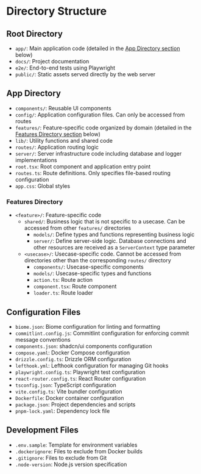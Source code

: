 # Directory Structure

## Root Directory

- `app/`: Main application code (detailed in the [App Directory section](#app-directory) below)
- `docs/`: Project documentation
- `e2e/`: End-to-end tests using Playwright
- `public/`: Static assets served directly by the web server

## App Directory

- `components/`: Reusable UI components
- `config/`: Application configuration files. Can only be accessed from routes
- `features/`: Feature-specific code organized by domain (detailed in the [Features Directory section](#features-directory) below)
- `lib/`: Utility functions and shared code
- `routes/`: Application routing logic
- `server/`: Server infrastructure code including database and logger implementations
- `root.tsx`: Root component and application entry point
- `routes.ts`: Route definitions. Only specifies file-based routing configuration
- `app.css`: Global styles

### Features Directory

- `<feature>/`: Feature-specific code
  - `shared/`: Business logic that is not specific to a usecase. Can be accessed from other `features/` directories
    - `models/`: Define types and functions representing business logic
    - `server/`: Define server-side logic. Database connections and other resources are received as a `ServerContext` type parameter
  - `<usecase>/`: Usecase-specific code. Cannot be accessed from directories other than the corresponding `routes/` directory
    - `components/`: Usecase-specific components
    - `models/`: Usecase-specific types and functions
    - `action.ts`: Route action
    - `component.tsx`: Route component
    - `loader.ts`: Route loader
## Configuration Files

- `biome.json`: Biome configuration for linting and formatting
- `commitlint.config.js`: Commitlint configuration for enforcing commit message conventions
- `components.json`: shadcn/ui components configuration
- `compose.yaml`: Docker Compose configuration
- `drizzle.config.ts`: Drizzle ORM configuration
- `lefthook.yml`: Lefthook configuration for managing Git hooks
- `playwright.config.ts`: Playwright test configuration
- `react-router.config.ts`: React Router configuration
- `tsconfig.json`: TypeScript configuration
- `vite.config.ts`: Vite bundler configuration
- `Dockerfile`: Docker container configuration
- `package.json`: Project dependencies and scripts
- `pnpm-lock.yaml`: Dependency lock file

## Development Files

- `.env.sample`: Template for environment variables
- `.dockerignore`: Files to exclude from Docker builds
- `.gitignore`: Files to exclude from Git
- `.node-version`: Node.js version specification
